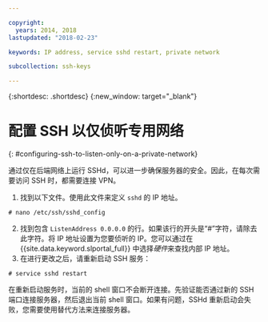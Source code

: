 ```yaml
---

copyright:
  years: 2014, 2018
lastupdated: "2018-02-23"

keywords: IP address, service sshd restart, private network

subcollection: ssh-keys

---
```


{:shortdesc: .shortdesc}
{:new_window: target="_blank"}

# 配置 SSH 以仅侦听专用网络
{: #configuring-ssh-to-listen-only-on-a-private-network}

通过仅在后端网络上运行 SSHd，可以进一步确保服务器的安全。因此，在每次需要访问 SSH 时，都需要连接 VPN。

1. 找到以下文件。使用此文件来定义 `sshd` 的 IP 地址。
```
# nano /etc/ssh/sshd_config
```

2. 找到包含 `ListenAddress 0.0.0.0` 的行。如果该行的开头是“#”字符，请除去此字符。将 IP 地址设置为您要侦听的 IP。您可以通过在 {{site.data.keyword.slportal_full}} 中选择*硬件*来查找内部 IP 地址。
3. 在进行更改之后，请重新启动 SSH 服务：
```
# service sshd restart
```

在重新启动服务时，当前的 shell 窗口不会断开连接。先验证能否通过新的 SSH 端口连接服务器，然后退出当前 shell 窗口。如果有问题，SSHd 重新启动会失败，您需要使用替代方法来连接服务器。
